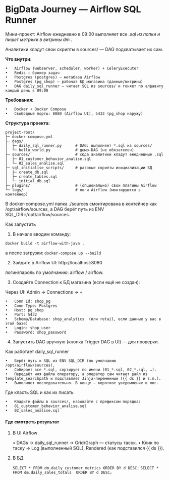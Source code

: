 # BigData Journey — Airflow SQL Runner

Мини-проект: Airflow ежедневно в 09:00 выполняет все *.sql из папки и пишет метрики в витрины dm.*.

Аналитики кладут свои скрипты в sources/ — DAG подхватывает их сам.

**Что внутри:**

	•	Airflow (webserver, scheduler, worker) + CeleryExecutor
	•	Redis — брокер задач
	•	Postgres (postgres) — метабаза Airflow
	•	Postgres (pg_shop) — рабочая БД магазина (данные/витрины)
	•	DAG daily_sql_runner — читает SQL из sources/ и гоняет по алфавиту каждый день в 09:00

**Требования:**

    •	Docker + Docker Compose
    •	Свободные порты: 8080 (Airflow UI), 5433 (pg_shop наружу)

**Структура проекта:**

    project-root/
    ├─ docker-compose.yml
    ├─ dags/
    │  ├─ daily_sql_runner.py      # DAG: выполняет *.sql из sources/
    │  └─ hello_world.py           # демо-DAG (не обязателен)
    ├─ sources/                    # сюда аналитики кладут ежедневные .sql
    │  ├─ 01_customer_behavior_analise.sql
    │  └─ 02_sales_analise.sql
    ├─ sql_initialise_scripts/     # разовые скрипты инициализации БД
    │  ├─ create_db.sql
    │  ├─ create_tables.sql
    │  └─ initial_db.sql
    ├─ plugins/                    # (опционально) свои плагины Airflow
    └─ logs/                       # логи Airflow (монтируются в контейнер)


В docker-compose.yml папка ./sources смонтирована в контейнер как /opt/airflow/sources, а DAG берёт путь из ENV SQL_DIR=/opt/airflow/sources.

Как запустить

1. В начале вводим команду:

`docker build -t airflow-with-java .`

а после загрузки: `docker-compose up --build`

2.	Зайдите в Airflow UI: http://localhost:8080

логин/пароль по умолчанию: airflow / airflow.

3.	Создайте Connection к БД магазина (если ещё не создан):

Через UI: Admin → Connections → +

	•	Conn Id: shop_pg
	•	Conn Type: Postgres
	•	Host: pg_shop
	•	Port: 5432
	•	Schema/Database: shop_analytics  (или retail, если данные у вас в этой базе)
	•	Login: shop_user
	•	Password: shop_password

4. 	Запустить DAG вручную (кнопка Trigger DAG в UI) — для проверки.

Как работает daily_sql_runner

	•	Берёт путь к SQL из ENV SQL_DIR (по умолчанию /opt/airflow/sources).
	•	Собирает все *.sql, сортирует по имени (01_*.sql, 02_*.sql, …).
	•	Передаёт имя файла оператору, а оператор сам читает файл из template_searchpath и подставляет Jinja-переменные ({{ ds }} и т.п.).
	•	Выполняет последовательно. В конце — короткое уведомление в лог.

Где класть SQL и как их писать

	•	Кладите файлы в sources/, называйте с префиксом порядка:
	•	01_customer_behavior_analise.sql
	•	02_sales_analise.sql

#### Где смотреть результат

1.	В UI Airflow

	•	DAGs → daily_sql_runner → Grid/Graph — статусы тасок.
	•	Клик по таску → Log (выполненный SQL), Rendered (как подставился {{ ds }}).

2. В БД

    `SELECT * FROM dm.daily_customer_metrics ORDER BY d DESC;`
    `SELECT * FROM dm.daily_sales_totals  ORDER BY d DESC;`
